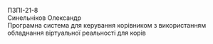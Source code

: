 ПЗПІ-21-8  
Синельніков Олександр  
Програмна система для керування корівником з використанням обладнання віртуальної реальності для корів  
